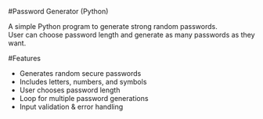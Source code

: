 #Password Generator (Python)

A simple Python program to generate strong random passwords.  
User can choose password length and generate as many passwords as they want.  


#Features
- Generates random secure passwords
- Includes letters, numbers, and symbols
- User chooses password length
- Loop for multiple password generations
- Input validation & error handling
